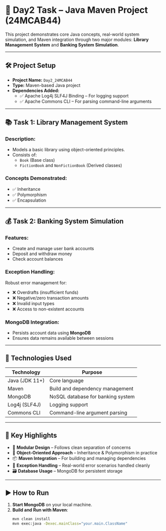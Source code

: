 # 📘 Day2 Task – Java Maven Project (24MCAB44)

This project demonstrates core Java concepts, real-world system simulation, and Maven integration through two major modules: **Library Management System** and **Banking System Simulation**.

---

## 🛠️ Project Setup

- **Project Name:** `Day2_24MCAB44`
- **Type:** Maven-based Java project
- **Dependencies Added:**
  - ✅ Apache Log4j SLF4J Binding – For logging support
  - ✅ Apache Commons CLI – For parsing command-line arguments

---

## 📚 Task 1: Library Management System

### Description:
- Models a basic library using object-oriented principles.
- Consists of:
  - `Book` (Base class)
  - `FictionBook` and `NonFictionBook` (Derived classes)

### Concepts Demonstrated:
- ✅ Inheritance
- ✅ Polymorphism
- ✅ Encapsulation

---

## 💰 Task 2: Banking System Simulation

### Features:
- Create and manage user bank accounts
- Deposit and withdraw money
- Check account balances

### Exception Handling:
Robust error management for:
- ❌ Overdrafts (insufficient funds)
- ❌ Negative/zero transaction amounts
- ❌ Invalid input types
- ❌ Access to non-existent accounts

### MongoDB Integration:
- Persists account data using **MongoDB**
- Ensures data remains available between sessions

---

## 🚀 Technologies Used

| Technology       | Purpose                             |
|------------------|-------------------------------------|
| Java (JDK 11+)   | Core language                       |
| Maven            | Build and dependency management     |
| MongoDB          | NoSQL database for banking system   |
| Log4j (SLF4J)    | Logging support                     |
| Commons CLI      | Command-line argument parsing       |

---

## 🔑 Key Highlights

- 🧩 **Modular Design** – Follows clean separation of concerns
- 🔄 **Object-Oriented Approach** – Inheritance & Polymorphism in practice
- 📦 **Maven Integration** – For building and managing dependencies
- 🔐 **Exception Handling** – Real-world error scenarios handled cleanly
- 🗃️ **Database Usage** – MongoDB for persistent storage

---

## ▶️ How to Run

1. **Start MongoDB** on your local machine.
2. **Build and Run with Maven**:
   ```bash
   mvn clean install
   mvn exec:java -Dexec.mainClass="your.main.ClassName"
